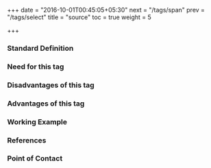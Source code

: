 +++
date = "2016-10-01T00:45:05+05:30"
next = "/tags/span"
prev = "/tags/select"
title = "source"
toc = true
weight = 5

+++

<h3>Standard Definition</h3>

<h3>Need for this tag</h3>

<h3>Disadvantages of this tag</h3>

<h3>Advantages of this tag</h3>

<h3>Working Example</h3>

<h3>References</h3>

<h3>Point of Contact</h3>
